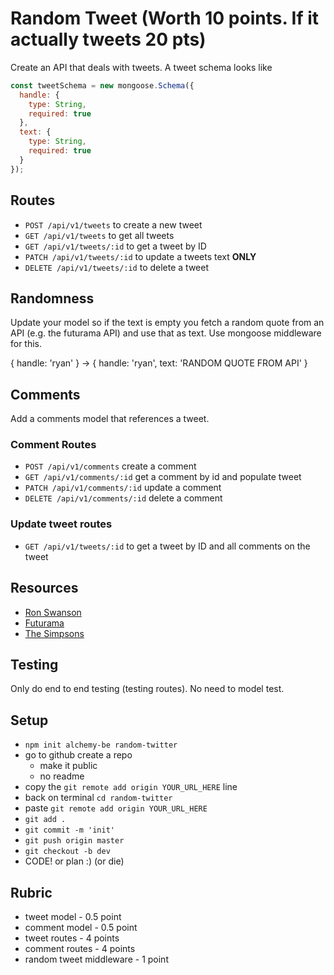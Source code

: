 # Random Tweet (Worth 10 points. If it actually tweets 20 pts)

Create an API that deals with tweets. A tweet schema looks like

```js
const tweetSchema = new mongoose.Schema({
  handle: {
    type: String,
    required: true
  },
  text: {
    type: String,
    required: true
  }
});
```

## Routes

* `POST /api/v1/tweets` to create a new tweet
* `GET /api/v1/tweets` to get all tweets
* `GET /api/v1/tweets/:id` to get a tweet by ID
* `PATCH /api/v1/tweets/:id` to update a tweets text **ONLY**
* `DELETE /api/v1/tweets/:id` to delete a tweet

## Randomness

Update your model so if the text is empty you fetch a random quote from
an API (e.g. the futurama API) and use that as text. Use mongoose
middleware for this.

{ handle: 'ryan' } -> { handle: 'ryan', text: 'RANDOM QUOTE FROM API' }

## Comments

Add a comments model that references a tweet.

### Comment Routes

* `POST /api/v1/comments` create a comment
* `GET /api/v1/comments/:id` get a comment by id and populate tweet
* `PATCH /api/v1/comments/:id` update a comment
* `DELETE /api/v1/comments/:id` delete a comment

### Update tweet routes

* `GET /api/v1/tweets/:id` to get a tweet by ID and all comments
  on the tweet

## Resources

* [Ron Swanson](https://ron-swanson-quotes.herokuapp.com/v2/quotes)
* [Futurama](http://futuramaapi.herokuapp.com/)
* [The Simpsons](https://thesimpsonsquoteapi.glitch.me/)

## Testing

Only do end to end testing (testing routes). No need to model test.

## Setup

* `npm init alchemy-be random-twitter`
* go to github create a repo
  * make it public
  * no readme
* copy the `git remote add origin YOUR_URL_HERE` line
* back on terminal `cd random-twitter`
* paste `git remote add origin YOUR_URL_HERE`
* `git add .`
* `git commit -m 'init'`
* `git push origin master`
* `git checkout -b dev`
* CODE! or plan :) (or die)

## Rubric

* tweet model - 0.5 point
* comment model - 0.5 point
* tweet routes - 4 points
* comment routes - 4 points
* random tweet middleware - 1 point

